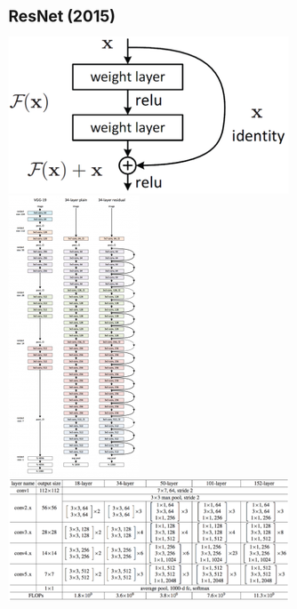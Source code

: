 # ResNet (2015)

![ResNet_Modul](./imgs/ResNet_Module.png "ResNet_Modul")
![ResNet_Architecture](./imgs/ResNet_Architecture.png "ResNet_Architecture")
![ResNet_Table](./imgs/ResNet_Table.png "ResNet_Table")